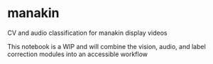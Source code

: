 # manakin
CV and audio classification for manakin display videos

This notebook is a WIP and will combine the vision, audio, and label correction modules into an accessible workflow
